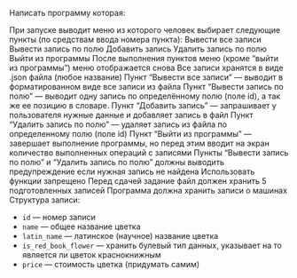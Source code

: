 Написать программу которая:

При запуске выводит меню из которого человек выбирает следующие пункты (по средствам ввода номера пункта):
Вывести все записи
Вывести запись по полю
Добавить запись
Удалить запись по полю
Выйти из программы
После выполнения пунктов меню (кроме “выйти из программы”) меню отображается снова
Все записи хранятся в виде .json файла (любое название)
Пункт “Вывести все записи” — выводит в форматированном виде все записи из файла
Пункт “Вывести запись по полю” — выводит одну запись по определённому полю (поле id), а так же ее позицию в словаре.
Пункт “Добавить запись” — запрашивает у пользователя нужные данные и добавляет запись в файл
Пункт “Удалить запись по полю” — удаляет запись из файла по определенному полю (поле id)
Пункт “Выйти из программы” — завершает выполнение программы, но перед этим вводит на экран количество выполненных операций с записями
Пункты “Вывести запись по полю” и “Удалить запись по полю” должны выводить предупреждение если нужная запись не найдена
Использовать функции запрещено
Перед сдачей задание файл должен хранить 5 подготовленных записей
Программа должна хранить записи о машинах Структура записи:

- `id` — номер записи
- `name` — общее название цветка
- `latin_name` — латинское (научное) название цветка
- `is_red_book_flower` — хранить булевый тип данных, указывает на то является ли цветок краснокнижным
- `price` — стоимость цветка (придумать самим)
